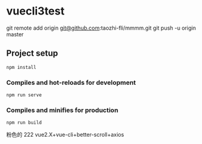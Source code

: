 # vuecli3test
git remote add origin git@github.com:taozhi-fli/mmmm.git
git push -u origin master
## Project setup
```
npm install
```

### Compiles and hot-reloads for development
```
npm run serve
```

### Compiles and minifies for production
```
npm run build
```
粉色的 222 
vue2.X+vue-cli+better-scroll+axios
